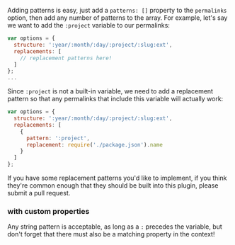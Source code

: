 Adding patterns is easy, just add a `patterns: []` property to the `permalinks` option, then add any number of patterns to the array. For example, let's say we want to add the `:project` variable to our permalinks:

```js
var options = {
  structure: ':year/:month/:day/:project/:slug:ext',
  replacements: [
    // replacement patterns here!
  ]
};
...
```

Since `:project` is not a built-in variable, we need to add a replacement pattern so that any permalinks that include this variable will actually work:

```js
var options = {
  structure: ':year/:month/:day/:project/:slug:ext',
  replacements: [
    {
      pattern: ':project',
      replacement: require('./package.json').name
    }
  ]
};
```

If you have some replacement patterns you'd like to implement, if you think they're common enough that they should be built into this plugin, please submit a pull request.

### with custom properties

Any string pattern is acceptable, as long as a `:` precedes the variable, but don't forget that there must also be a matching property in the context!